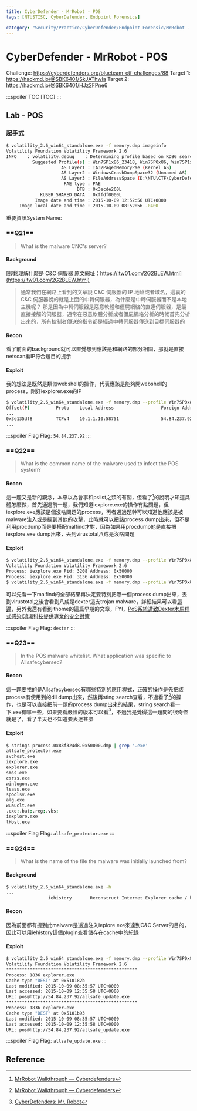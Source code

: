 ```yaml
---
title: CyberDefender - MrRobot - POS
tags: [NTUSTISC, CyberDefender, Endpoint Forensics]

category: "Security/Practice/CyberDefender/Endpoint Forensic/MrRobot - Medium"
---
```


# CyberDefender - MrRobot - POS
<!-- more -->
Challenge: https://cyberdefenders.org/blueteam-ctf-challenges/88
Target 1: https://hackmd.io/@SBK6401/SkJAThwla
Target 2: https://hackmd.io/@SBK6401/HJz2FPne6

:::spoiler TOC
[TOC]
:::

## Lab - POS

### 起手式
```bash
$ volatility_2.6_win64_standalone.exe -f memory.dmp imageinfo
Volatility Foundation Volatility Framework 2.6
INFO    : volatility.debug    : Determining profile based on KDBG search...
          Suggested Profile(s) : Win7SP1x86_23418, Win7SP0x86, Win7SP1x86 (Instantiated with WinXPSP2x86)
                     AS Layer1 : IA32PagedMemoryPae (Kernel AS)
                     AS Layer2 : WindowsCrashDumpSpace32 (Unnamed AS)
                     AS Layer3 : FileAddressSpace (D:\NTU\CTF\CyberDefenders\c69-Grrcon2015\pos01\memory.dmp)
                      PAE type : PAE
                           DTB : 0x3ecde260L
             KUSER_SHARED_DATA : 0xffdf0000L
           Image date and time : 2015-10-09 12:52:56 UTC+0000
     Image local date and time : 2015-10-09 08:52:56 -0400
```
重要資訊System Name: 

### ==Q21==
> What is the malware CNC's server?

#### Background
[輕鬆理解什麼是 C&C 伺服器 原文網址：https://itw01.com/2G2BLEW.html](https://itw01.com/2G2BLEW.html)
> 通常我們在網路上看到的文章說 C&C 伺服器的 IP 地址或者域名，這裏的 C&C 伺服器說的就是上面的中轉伺服器，為什麼是中轉伺服器而不是本地主機呢？
> 那是因為中轉伺服器是惡意軟體和僵屍網絡的直連伺服器，是最直接接觸的伺服器，通常在惡意軟體分析或者僵屍網絡分析的時候首先分析出來的，所有控制者傳送的指令都是經過中轉伺服器傳送到目標伺服器的

#### Recon
看了前面的background就可以直覺想到應該是和網路的部分相關，那就是直接netscan看IP符合題目的提示

#### Exploit
我的想法是既然是類似webshell的操作，代表應該是能夠開webshell的process，剛好iexplorer.exe的IP
```bash
$ volatility_2.6_win64_standalone.exe -f memory.dmp --profile Win7SP0x86 netscan
Offset(P)          Proto    Local Address                  Foreign Address      State            Pid      Owner          Created
...
0x3e135df8         TCPv4    10.1.1.10:58751                54.84.237.92:80      CLOSE_WAIT       3208     iexplore.exe
...
```

:::spoiler Flag
Flag: `54.84.237.92`
:::

### ==Q22==
> What is the common name of the malware used to infect the POS system?

#### Recon
這一題又是新的觀念，本來以為會事和pslist之類的有關，但看了[^cyberdefender-mrrobot-wp]的說明才知道具體怎麼做，首先通過前一題，我們知道iexplore.exe的操作有點問題，但iexplore.exe應該是個沒啥問題的process，再者通過題幹可以知道他應該是被malware注入或是操到其他的攻擊，此時就可以把該process dump出來，但不是利用procdump而是要搭配malfind才對，因為如果用procdump他是直接把iexplore.exe dump出來，丟到virustotal八成是沒啥問題

#### Exploit
```bash
$ volatility_2.6_win64_standalone.exe -f memory.dmp --profile Win7SP0x86 malfind | findstr iexplore
Volatility Foundation Volatility Framework 2.6
Process: iexplore.exe Pid: 3208 Address: 0x50000
Process: iexplore.exe Pid: 3136 Address: 0x50000
$ volatility_2.6_win64_standalone.exe -f memory.dmp --profile Win7SP0x86 malfind --pid 3208 -D .\output
```
可以先看一下malfind的全部結果再決定要特別把哪一個process dump出來，丟到virustotal之後會看到八成是dexter這支trojan malware，詳細結果可以看[這邊](https://www.virustotal.com/gui/file/bf067ffc68f3f1c23bc3402e4494d83e738cc6e158c4f57176b4f5def412e056)，另外我還有看到ithome的這篇早期的文章，FYI，[PoS系統遭致Dexter木馬程式感染!鴻璟科技提供專業的安全對策](https://www.ithome.com.tw/pr/78499)

:::spoiler Flag
Flag: `dexter`
:::

### ==Q23==
> In the POS malware whitelist. What application was specific to Allsafecybersec?

#### Recon
這一題要找的是Allsafecybersec有哪些特別的應用程式，正確的操作是先把該process有使用到的dll dump出來，然後再sting search查看，不過看了[^cyberdefender-mrrobot-wp]的操作，也是可以直接把前一題的process dump出來的結果，string search看一下.exe有哪一些，如果要看嚴謹的版本可以看[^cyberdefender-mrrobot-wp2]，不過我是覺得這一題問的很奇怪就是了，看了半天也不知道要表達甚麼

#### Exploit
```bash
$ strings process.0x83f324d8.0x50000.dmp | grep '.exe'
allsafe_protector.exe
svchost.exe
iexplore.exe
explorer.exe
smss.exe
csrss.exe
winlogon.exe
lsass.exe
spoolsv.exe
alg.exe
wuauclt.exe
.exe;.bat;.reg;.vbs;
iexplore.exe
lHost.exe
```

:::spoiler Flag
Flag: `allsafe_protector.exe`
:::

### ==Q24==
> What is the name of the file the malware was initially launched from?

#### Background
```bash
$ volatility_2.6_win64_standalone.exe -h
...
                iehistory       Reconstruct Internet Explorer cache / history
```

#### Recon
因為前面都有提到此malware是透過注入ieplore.exe來達到C&C Server的目的，因此可以用iehistory這個plugin查看儲存在cache中的紀錄

#### Exploit
```bash
$ volatility_2.6_win64_standalone.exe -f memory.dmp --profile Win7SP0x86 iehistory
Volatility Foundation Volatility Framework 2.6
**************************************************
Process: 1836 explorer.exe
Cache type "DEST" at 0x510182b
Last modified: 2015-10-09 08:35:57 UTC+0000
Last accessed: 2015-10-09 12:35:58 UTC+0000
URL: pos@http://54.84.237.92/allsafe_update.exe
**************************************************
Process: 1836 explorer.exe
Cache type "DEST" at 0x5101b93
Last modified: 2015-10-09 08:35:57 UTC+0000
Last accessed: 2015-10-09 12:35:58 UTC+0000
URL: pos@http://54.84.237.92/allsafe_update.exe
```

:::spoiler Flag
Flag: `allsafe_update.exe`
:::

## Reference
[^cyberdefender-mrrobot-wp]:[MrRobot Walkthrough — Cyberdefenders](https://responderj01.medium.com/mrrobot-walkthrough-cyberdefenders-7694e3120897)
[^cyberdefender-mrrobot-wp2]:[CyberDefenders: Mr. Robot](https://beginninghacking.net/2022/05/20/cyberdefenders-mr-robot/)